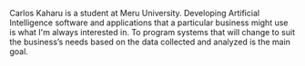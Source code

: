 Carlos Kaharu is a student at Meru University. Developing  Artificial Intelligence software and applications that a particular business might use is what I'm always interested in. To program systems that will change to suit the business’s needs based on the data collected and analyzed is the main goal.